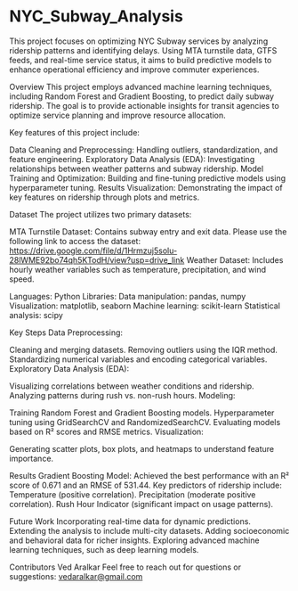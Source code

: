 # NYC_Subway_Analysis
This project focuses on optimizing NYC Subway services by analyzing ridership patterns and identifying delays. Using MTA turnstile data, GTFS feeds, and real-time service status, it aims to build predictive models to enhance operational efficiency and improve commuter experiences.

Overview
This project employs advanced machine learning techniques, including Random Forest and Gradient Boosting, to predict daily subway ridership. The goal is to provide actionable insights for transit agencies to optimize service planning and improve resource allocation.

Key features of this project include:

Data Cleaning and Preprocessing: Handling outliers, standardization, and feature engineering.
Exploratory Data Analysis (EDA): Investigating relationships between weather patterns and subway ridership.
Model Training and Optimization: Building and fine-tuning predictive models using hyperparameter tuning.
Results Visualization: Demonstrating the impact of key features on ridership through plots and metrics.

Dataset
The project utilizes two primary datasets:

MTA Turnstile Dataset: Contains subway entry and exit data.
Please use the following link to access the dataset:
https://drive.google.com/file/d/1Hrmzuj5solu-28lWME92bo74qh5KTodH/view?usp=drive_link
Weather Dataset: Includes hourly weather variables such as temperature, precipitation, and wind speed.

Languages: Python
Libraries:
Data manipulation: pandas, numpy
Visualization: matplotlib, seaborn
Machine learning: scikit-learn
Statistical analysis: scipy

Key Steps
Data Preprocessing:

Cleaning and merging datasets.
Removing outliers using the IQR method.
Standardizing numerical variables and encoding categorical variables.
Exploratory Data Analysis (EDA):

Visualizing correlations between weather conditions and ridership.
Analyzing patterns during rush vs. non-rush hours.
Modeling:

Training Random Forest and Gradient Boosting models.
Hyperparameter tuning using GridSearchCV and RandomizedSearchCV.
Evaluating models based on R² scores and RMSE metrics.
Visualization:

Generating scatter plots, box plots, and heatmaps to understand feature importance.

Results
Gradient Boosting Model: Achieved the best performance with an R² score of 0.671 and an RMSE of 531.44.
Key predictors of ridership include:
Temperature (positive correlation).
Precipitation (moderate positive correlation).
Rush Hour Indicator (significant impact on usage patterns).

Future Work
Incorporating real-time data for dynamic predictions.
Extending the analysis to include multi-city datasets.
Adding socioeconomic and behavioral data for richer insights.
Exploring advanced machine learning techniques, such as deep learning models.

Contributors
Ved Aralkar
Feel free to reach out for questions or suggestions: vedaralkar@gmail.com
